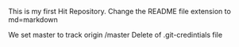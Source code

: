 This is my first Hit Repository.
Change the README file extension to md=markdown

We set master to track origin /master
Delete of .git-credintials file
